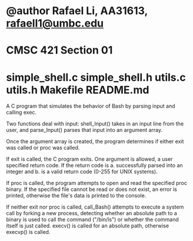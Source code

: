 # @author Rafael Li, AA31613, rafaell1@umbc.edu
# CMSC 421 Section 01
# simple_shell.c simple_shell.h utils.c utils.h Makefile README.md

A C program that simulates the behavior of Bash by parsing input and calling exec.

Two functions deal with input: shell_Input() takes in an input line from the user,
and parse_Input() parses that input into an argument array.

Once the argument array is created, the program determines if either exit was called
or proc was called. 

If exit is called, the C program exits. One argument is allowed, a user specified return code.
If the return code is a. successfully parsed into an integer and b. is a valid return code (0-255 for UNIX systems).

If proc is called, the program attempts to open and read the specified proc binary.
If the specified file cannot be read or does not exist, an error is printed, otherwise
the file's data is printed to the console.

If neither exit nor proc is called, call_Bash() attempts to execute a system call by forking
a new process, detecting whether an absolute path to a binary is used to call the command ("/bin/ls")
or whether the command itself is just called. execv() is called for an absolute path, otherwise execvp() is called.
